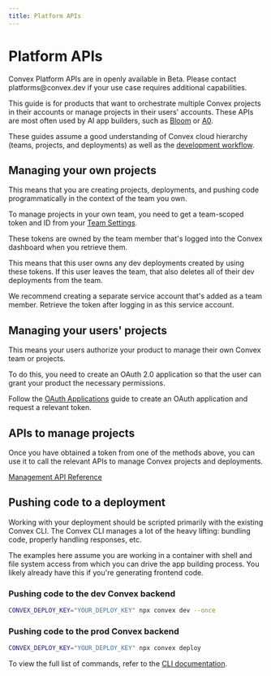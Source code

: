 ```yaml
---
title: Platform APIs
---
```


# Platform APIs

<Admonition type="info">
  Convex Platform APIs are in openly available in Beta. Please contact
  platforms@convex.dev if your use case requires additional capabilities.
</Admonition>

This guide is for products that want to orchestrate multiple Convex projects in
their accounts or manage projects in their users' accounts. These APIs are most
often used by AI app builders, such as [Bloom](https://bloom.diy/) or
[A0](https://a0.dev/).

These guides assume a good understanding of Convex cloud hierarchy (teams,
projects, and deployments) as well as the
[development workflow](/understanding/workflow).

## Managing your own projects

This means that you are creating projects, deployments, and pushing code
programmatically in the context of the team you own.

To manage projects in your own team, you need to get a team-scoped token and ID
from your
[Team Settings](https://dashboard.convex.dev/team/settings/access-tokens).

<Admonition type="caution">
  These tokens are owned by the team member that's logged into the Convex
  dashboard when you retrieve them.

This means that this user owns any dev deployments created by using these
tokens. If this user leaves the team, that also deletes all of their dev
deployments from the team.

We recommend creating a separate service account that's added as a team member.
Retrieve the token after logging in as this service account.

</Admonition>

## Managing your users' projects

This means your users authorize your product to manage their own Convex team or
projects.

To do this, you need to create an OAuth 2.0 application so that the user can
grant your product the necessary permissions.

Follow the [OAuth Applications](/platform-apis/oauth-applications) guide to
create an OAuth application and request a relevant token.

## APIs to manage projects

Once you have obtained a token from one of the methods above, you can use it to
call the relevant APIs to manage Convex projects and deployments.

[Management API Reference](/management-api)

## Pushing code to a deployment

Working with your deployment should be scripted primarily with the existing
Convex CLI. The Convex CLI manages a lot of the heavy lifting: bundling code,
properly handling responses, etc.

The examples here assume you are working in a container with shell and file
system access from which you can drive the app building process. You likely
already have this if you're generating frontend code.

### Pushing code to the dev Convex backend

```bash
CONVEX_DEPLOY_KEY="YOUR_DEPLOY_KEY" npx convex dev --once
```

### Pushing code to the prod Convex backend

```bash
CONVEX_DEPLOY_KEY="YOUR_DEPLOY_KEY" npx convex deploy
```

To view the full list of commands, refer to the [CLI documentation](/cli).
